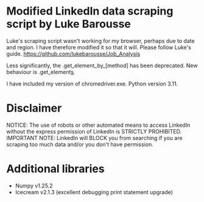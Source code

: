 # Modified LinkedIn data scraping script by Luke Barousse

Luke's scraping script wasn't working for my browser, perhaps due to date and region. I have therefore modified it so that it will. Please follow Luke's guide.
https://github.com/lukebarousse/Job_Analysis

Less significantly, the .get_element_by_[method] has been deprecated. New behaviour is .get_element[s](By.[method], "[identifier]").

I have included my version of chromedriver.exe. Python version 3.11.

# Disclaimer

NOTICE: The use of robots or other automated means to access LinkedIn without the express permission of LinkedIn is STRICTLY PROHIBITED.
IMPORTANT NOTE: LinkedIn will BLOCK you from searching if you are scraping too much data and/or you don't have permission.

# Additional libraries
- Numpy v1.25.2
- Icecream v2.1.3 (excellent debugging print statement upgrade)
